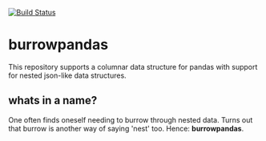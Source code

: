 [![Build Status](https://travis-ci.org/godatadriven/burrow-pandas.svg?branch=master)](https://travis-ci.org/godatadriven/burrow-pandas)

# burrowpandas

This repository supports a columnar data structure for 
pandas with support for nested json-like data structures. 

## whats in a name? 

One often finds oneself needing to burrow through
nested data. Turns out that burrow is another way 
of saying 'nest' too. Hence: **burrowpandas**. 